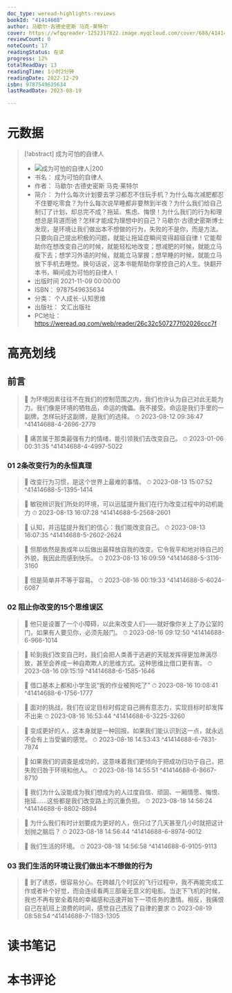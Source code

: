 ```yaml
---
doc_type: weread-highlights-reviews
bookId: "41414688"
author: 马歇尔·古德史密斯 马克·莱特尔
cover: https://wfqqreader-1252317822.image.myqcloud.com/cover/688/41414688/t7_41414688.jpg
reviewCount: 0
noteCount: 17
readingStatus: 在读
progress: 12%
totalReadDay: 13
readingTime: 1小时2分钟
readingDate: 2022-12-29
isbn: 9787549635634
lastReadDate: 2023-08-19

---
```

# 元数据
> [!abstract] 成为可怕的自律人
> - ![ 成为可怕的自律人|200](https://wfqqreader-1252317822.image.myqcloud.com/cover/688/41414688/t7_41414688.jpg)
> - 书名： 成为可怕的自律人
> - 作者： 马歇尔·古德史密斯 马克·莱特尔
> - 简介： 为什么每次计划要去学习都忍不住玩手机？为什么每次减肥都忍不住要吃零食？为什么每次说早睡都非要熬到半夜？为什么我们给自己制订了计划，却总完不成？拖延、焦虑、悔恨！为什么我们的行为和理想总是背道而驰？怎样才能成为理想中的自己？马歇尔·古德史密斯博士发现，是环境让我们做出本不想做的行为，失败的不是你，而是方法。只要向自己提出积极的问题，就能让拖延症瞬间变得超级自律！它能帮助你在想改变自己的时候，就能轻松地改变；想减肥的时候，就能立马瘦下去；想学习外语的时候，就能立马掌握；想早睡的时候，就能立马放下手机去睡觉。换句话说，这本书能帮助你掌控自己的人生。快翻开本书，瞬间成为可怕的自律人！
> - 出版时间 2021-11-09 00:00:00
> - ISBN： 9787549635634
> - 分类： 个人成长-认知思维
> - 出版社： 文汇出版社
> - PC地址：https://weread.qq.com/web/reader/26c32c507277f02026ccc7f

# 高亮划线

## 前言

> 📌 为环境因素往往不在我们的控制范围之内，我们也许认为自己对此无能为力。我们像是环境的牺牲品，命运的傀儡。我不接受。命运是我们手里的一副牌，怎样玩好这副牌，是我们的选择。 
> ⏱ 2023-08-12 09:36:47 ^41414688-4-2696-2779

> 📌 痛苦属于那类最强有力的情绪，能引领我们去改变自己。 
> ⏱ 2023-01-06 00:31:35 ^41414688-4-4997-5022

### 01 2条改变行为的永恒真理

> 📌 改变行为习惯，是这个世界上最难的事情。 
> ⏱ 2023-08-13 15:07:52 ^41414688-5-1395-1414

> 📌 敏锐辨识我们所处的环境，可以迅猛提升我们在行为改变过程中的动机能力 
> ⏱ 2023-08-13 16:07:28 ^41414688-5-2568-2601

> 📌 认知，并迅猛提升我们的信心：我们能改变自己。 
> ⏱ 2023-08-13 16:07:35 ^41414688-5-2602-2624

> 📌 但那依然是我成年以后做出最释放自我的改变。它令我平和地对待自己的外貌，我因此而感到快乐。 
> ⏱ 2023-08-13 16:09:59 ^41414688-5-3116-3160

> 📌 但是简单并不等于容易。 
> ⏱ 2023-08-16 00:19:33 ^41414688-5-6024-6087

### 02 阻止你改变的15个思维误区

> 📌 他只是设置了一个小障碍，以此来改变人们——就好像你关上了办公室的门，如果有人要见你，必须先敲门。 
> ⏱ 2023-08-16 09:12:50 ^41414688-6-966-1014

> 📌 轮到我们改变自己时，我们会把人类善于逃避的天赋发挥得更加淋漓尽致，甚至会养成一种自欺欺人的思维方式。这种思维比借口更有害。 
> ⏱ 2023-08-16 09:15:19 ^41414688-6-1585-1646

> 📌 借口基本上都和小学生说“我的作业被狗吃了” 
> ⏱ 2023-08-16 10:08:41 ^41414688-6-1756-1777

> 📌 面对的挑战，我们在设定目标时假定自己拥有意志力，实现目标时却发挥不出来 
> ⏱ 2023-08-16 16:53:44 ^41414688-6-3225-3260

> 📌 变成更好的人，这本身就是一种回报。如果我们能认识到这一点，就永远不会有上当受骗的感觉。 
> ⏱ 2023-08-18 14:53:43 ^41414688-6-7831-7874

> 📌 如果我们的调查是成功的，这意味着我们更倾向于把成功归功于自己，把失败归咎于环境和他人。 
> ⏱ 2023-08-18 14:55:51 ^41414688-6-8667-8710

> 📌 我们为什么没能成为我们想成为的人过度自信、顽固、一厢情愿、悔恨、拖延……这些都是我们改变路上的沉重负担。 
> ⏱ 2023-08-18 14:56:24 ^41414688-6-8802-8894

> 📌 为什么我们有时计划要成为更好的人，但只过了几天甚至几小时就把这计划抛之脑后？ 
> ⏱ 2023-08-18 14:56:44 ^41414688-6-8974-9012

> 📌 我们生活的环境。 
> ⏱ 2023-08-18 14:56:58 ^41414688-6-9105-9113

### 03 我们生活的环境让我们做出本不想做的行为

> 📌 到了诱惑，很容易分心。在跨越几个时区的飞行过程中，我不再能完成工作或者补个好觉，而会连续看两三部毫无意义的电影。当走下飞机的时候，我也不再有安全着陆的幸福感和迅速开始下一项任务的激情。相反，我痛恨自己在航班上浪费的时间，感觉自己违反了自律的要求 
> ⏱ 2023-08-19 08:58:54 ^41414688-7-1183-1305

# 读书笔记

# 本书评论
